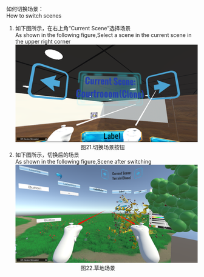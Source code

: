 如何切换场景：  
How to switch scenes  
1. 如下图所示，在右上角“Current Scene”选择场景  
As shown in the following figure,Select a scene in the current scene in the upper right corner  
 ![图片21](png/图片21.png "图片21")  
&emsp;&emsp;&emsp;&emsp;&emsp;&emsp;&emsp;&emsp;&emsp;&emsp;&emsp;&emsp;
图21.切换场景按钮  
2. 如下图所示，切换后的场景  
As shown in the following figure,Scene after switching  
 ![图片22](png/图片22.png "图片22")  
&emsp;&emsp;&emsp;&emsp;&emsp;&emsp;&emsp;&emsp;&emsp;&emsp;&emsp;&emsp;
图22.草地场景  
